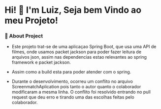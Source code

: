 # Hi! 👋 I'm Luiz, Seja bem Vindo ao meu Projeto!

### 🚀 About Project
- Este projeto trat-se de uma aplicaçao Spring Boot, que usa uma API de filmes, onde usamos packet jackson para poder fazer leitura de arquivos json, assim nas dependencias estao relevantes ao spring framework e packet jackson.
- Assim como a build esta para poder atender com o spring.

- Durante o desenvolvimento, ocorreu um conflito no arquivo ScreenmatchAplication
pois tanto o autor quanto o colaborador modificaram a mesma linha.
O conflito foi resolvido entrando no pull request que deu erro e tirando uma das escolhas feitas pelo colaborador.

